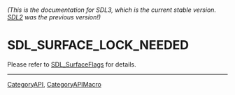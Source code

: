 ###### (This is the documentation for SDL3, which is the current stable version. [SDL2](https://wiki.libsdl.org/SDL2/) was the previous version!)
# SDL_SURFACE_LOCK_NEEDED

Please refer to [SDL_SurfaceFlags](SDL_SurfaceFlags) for details.

----
[CategoryAPI](CategoryAPI), [CategoryAPIMacro](CategoryAPIMacro)

